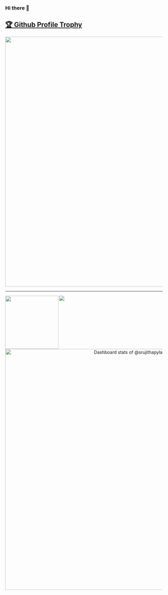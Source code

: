 ### Hi there 👋
<!--
**srujithapyla/srujithapyla** .


Here are some ideas to get you started:

- 🔭 I’m currently working on ...
- 🌱 I’m currently learning ...
- 👯 I’m looking to collaborate on ...
- 🤔 I’m looking for help with ...
- 💬 Ask me about ...
- 📫 How to reach me: ...
- 😄 Pronouns: ...
- ⚡ Fun fact: ...
-->

<a href="https://github.com/srujithapyla/github-profile-trophy"><h2>🏆 Github Profile Trophy</h2></a>
<a href="https://github.com/srujithapyla/github-profile-trophy">
  <img width=800 src="https://github-profile-trophy.vercel.app/?username=srujithapyla&column=9&theme=flat&no-frame=true"/>
</a>


---

<div>
  <img height="170" align="left" src="https://github-readme-stats.vercel.app/api?username=srujithapyla&count_private=true&include_all_commits=true" />
  <img src="https://github-readme-stats.vercel.app/api/top-langs/?username=srujithapyla&layout=compact" />
</div>


<!-- Copy-paste in your Readme.md file -->

<a href="https://next.ossinsight.io/widgets/official/compose-user-dashboard-stats?user_id=92718918" target="_blank" style="display: block" align="center">
  <picture>
    <source media="(prefers-color-scheme: dark)" srcset="https://next.ossinsight.io/widgets/official/compose-user-dashboard-stats/thumbnail.png?user_id=92718918&image_size=auto&color_scheme=dark" width="771" height="auto">
    <img alt="Dashboard stats of @srujithapyla" src="https://next.ossinsight.io/widgets/official/compose-user-dashboard-stats/thumbnail.png?user_id=92718918&image_size=auto&color_scheme=light" width="771" height="auto">
  </picture>
</a>

<!-- Made with [OSS Insight](https://ossinsight.io/) -->
